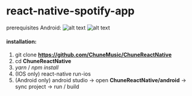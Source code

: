 # react-native-spotify-app

prerequisites Android: 
![alt text](https://github.com/ChuneMusic/ChuneReactNative/blob/master/android-requirements.png)
![alt text](https://github.com/ChuneMusic/ChuneReactNative/blob/master/android-requirements-2.png)

#### installation:
1.  git clone __https://github.com/ChuneMusic/ChuneReactNative__
2.  cd __ChuneReactNative__
3.  *yarn* / *npm install*
4. (IOS only) react-native run-ios
5. (Android only) android studio -> open __ChuneReactNative/android__ -> sync project -> run / build
